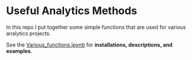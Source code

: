 # Useful Analytics Methods  
In this repo I put together some simple functions that are used for various analytics projects.   

See the [Various_functions.ipynb](https://github.com/LiorGazit/Useful_Analytics_Methods/blob/master/Various_functions.ipynb) for **installations, descriptions, and examples**.  
